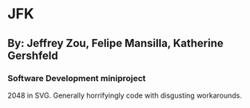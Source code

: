 # JFK

## By: Jeffrey Zou, Felipe Mansilla, Katherine Gershfeld

### Software Development miniproject

2048 in SVG. Generally horrifyingly code with disgusting workarounds.
